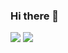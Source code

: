 ### Hi there 👋
![](http://github-profile-summary-cards.vercel.app/api/cards/profile-details?username=barashF&theme=solarized_dark)
![](http://github-profile-summary-cards.vercel.app/api/cards/repos-per-language?username=barashF&theme=solarized_dark)

<!--
**barashF/barashF** is a ✨ _special_ ✨ repository because its `README.md` (this file) appears on your GitHub profile.

Here are some ideas to get you started:

- 🔭 I’m currently working on ...
- 🌱 I’m currently learning ...
- 👯 I’m looking to collaborate on ...
- 🤔 I’m looking for help with ...
- 💬 Ask me about ...
- 📫 How to reach me: ...
- 😄 Pronouns: ...
- ⚡ Fun fact: ...
-->
